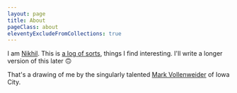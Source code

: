 ```yaml
---
layout: page
title: About
pageClass: about
eleventyExcludeFromCollections: true
---
```


I am [Nikhil](https://nikhil.io). This is [a log of sorts](https://www.clickhole.com/heartbreaking-this-man-works-for-a-website-1832465957), things I find interesting. I'll write a longer version of this later 🙃

That's a drawing of me by the singularly talented [Mark Vollenweider](https://www.markjvollenweider.com) of Iowa City.

<!-- Site was last built on {{ "" | timestamp }} -->
